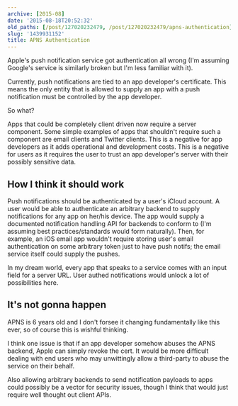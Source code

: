 ```yaml
---
archive: [2015-08]
date: '2015-08-18T20:52:32'
old_paths: [/post/127020232479, /post/127020232479/apns-authentication]
slug: '1439931152'
title: APNS Authentication
---
```



Apple's push notification service got authentication all wrong (I'm
assuming Google's service is similarly broken but I'm less familiar with
it).

Currently, push notifications are tied to an app developer's certificate.
This means the only entity that is allowed to supply an app with a push
notification must be controlled by the app developer.

So what?

Apps that could be completely client driven now require a server
component. Some simple examples of apps that shouldn't require such
a component are email clients and Twitter clients. This is a negative for
app developers as it adds operational and development costs. This is
a negative for users as it requires the user to trust an app developer's
server with their possibly sensitive data.

## How I think it should work

Push notifications should be authenticated by a user's iCloud account.
A user would be able to authenticate an arbitrary backend to supply
notifications for any app on her/his device. The app would supply
a documented notification handling API for backends to conform to (I'm
assuming best practices/standards would form naturally). Then, for
example, an iOS email app wouldn't require storing user's email
authentication on some arbitrary token just to have push notifs; the email
service itself could supply the pushes.

In my dream world, every app that speaks to a service comes with an input
field for a server URL. User authed notifications would unlock a lot of
possibilities here.

## It's not gonna happen

APNS is 6 years old and I don't forsee it changing fundamentally like this
ever, so of course this is wishful thinking.

I think one issue is that if an app developer somehow abuses the APNS
backend, Apple can simply revoke the cert. It would be more difficult
dealing with end users who may unwittingly allow a third-party to abuse
the service on their behalf.

Also allowing arbitrary backends to send notification payloads to apps
could possibly be a vector for security issues, though I think that would
just require well thought out client APIs.
